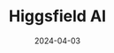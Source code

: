 ---  
layout: startup_page  
title: "Higgsfield AI"  
id: "higgsfield.ai"  
permalink: "/higgsfieldaihiggsfield.ai04032024/"  
website: "https://higgsfield.ai/"  
funding_round: "Seed"  
funding_amount: "$8M"  
investors: "Menlo Ventures"  
about: "Higgsfield AI democratizes social media video creation by providing easy-to-use, mobile-first tools. Their app, Diffuse, lets users create personalized videos with realistic human characters from a single selfie, using text prompts, images, or videos. This empowers anyone to become a video creator."  
markets: "AI, Video Creation, Technology, Information and Internet"  
hq: "San Francisco, California, United States"  
founded_year: "2023"  
linkedin: "https://www.linkedin.com/company/higgsfield"  
twitter: "https://twitter.com/higgsfield_ai?ref_src=twsrc%5Egoogle%7Ctwcamp%5Eserp%7Ctwgr%5Eauthor"  
instagram: ""  
facebook: "https://www.facebook.com/61555724424003"  
crunchbase: "https://www.crunchbase.com/organization/higgsfield"  
pitchbook: "https://pitchbook.com/profiles/company/541424-89"  

date_display: "03-Apr-2024"  
date: "2024-04-03"

# SEO Optimization  
meta_title: "Higgsfield AI - Seed Funding ($8M)"  
meta_description: "Higgsfield AI, Higgsfield AI democratizes social media video creation by providing easy-to-use, mobile-first tools. Their app, Diffuse, lets users create personalize..."  
meta_keywords: "Higgsfield AI, AI, Video Creation, Technology, Information and Internet, Seed funding"  
canonical_url: "https://startup.projectstartups.com/higgsfieldaihiggsfield.ai04032024/"  
---